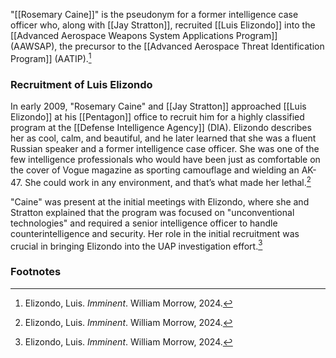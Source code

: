 "[[Rosemary Caine]]" is the pseudonym for a former intelligence case officer who, along with [[Jay Stratton]], recruited [[Luis Elizondo]] into the [[Advanced Aerospace Weapons System Applications Program]] (AAWSAP), the precursor to the [[Advanced Aerospace Threat Identification Program]] (AATIP).[^1]

### Recruitment of Luis Elizondo

In early 2009, "Rosemary Caine" and [[Jay Stratton]] approached [[Luis Elizondo]] at his [[Pentagon]] office to recruit him for a highly classified program at the [[Defense Intelligence Agency]] (DIA). Elizondo describes her as cool, calm, and beautiful, and he later learned that she was a fluent Russian speaker and a former intelligence case officer. She was one of the few intelligence professionals who would have been just as comfortable on the cover of Vogue magazine as sporting camouflage and wielding an AK-47. She could work in any environment, and that’s what made her lethal.[^1]

"Caine" was present at the initial meetings with Elizondo, where she and Stratton explained that the program was focused on "unconventional technologies" and required a senior intelligence officer to handle counterintelligence and security. Her role in the initial recruitment was crucial in bringing Elizondo into the UAP investigation effort.[^1]

### Footnotes
[^1]: Elizondo, Luis. *Imminent*. William Morrow, 2024.

